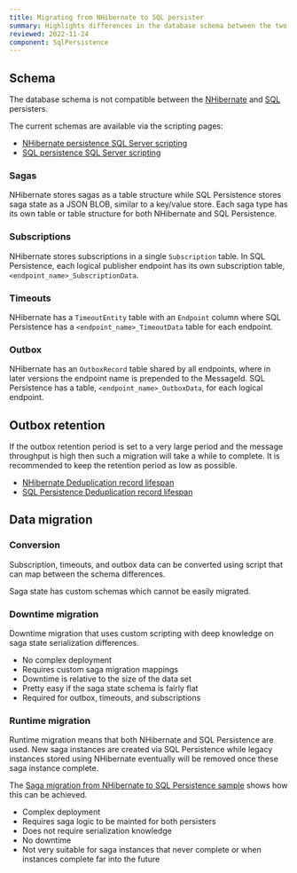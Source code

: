 ```yaml
---
title: Migrating from NHibernate to SQL persister
summary: Highlights differences in the database schema between the two persisters and migration options
reviewed: 2022-11-24
component: SqlPersistence
---
```


## Schema

The database schema is not compatible between the [NHibernate](/persistence/nhibernate) and [SQL](/persistence/sql) persisters.

The current schemas are available via the scripting pages:

-  [NHibernate persistence SQL Server scripting](/persistence/nhibernate/scripting.md)
-  [SQL persistence SQL Server scripting](/persistence/sql/sqlserver-scripts.md)


### Sagas

NHibernate stores sagas as a table structure while SQL Persistence stores saga state as a JSON BLOB, similar to a key/value store. Each saga type has its own table or table structure for both NHibernate and SQL Persistence.

### Subscriptions

NHibernate stores subscriptions in a single `Subscription` table. In SQL Persistence, each logical publisher endpoint has its own subscription table, `<endpoint_name>_SubscriptionData`.

### Timeouts

NHibernate has a `TimeoutEntity` table with an `Endpoint` column where SQL Persistence has a `<endpoint_name>_TimeoutData` table for each endpoint.

### Outbox

NHibernate has an `OutboxRecord` table shared by all endpoints, where in later versions the endpoint name is prepended to the MessageId. SQL Persistence has a table, `<endpoint_name>_OutboxData`, for each logical endpoint.

## Outbox retention

If the outbox retention period is set to a very large period and the message throughput is high then such a migration will take a while to complete. It is recommended to keep the retention period as low as possible. 

- [NHibernate Deduplication record lifespan](/persistence/nhibernate/outbox.md#deduplication-record-lifespan)
- [SQL Persistence Deduplication record lifespan](/persistence/sql/outbox.md#deduplication-record-lifespan)

## Data migration

### Conversion

Subscription, timeouts, and outbox data can be converted using script that can map between the schema differences.

Saga state has custom schemas which cannot be easily migrated.

### Downtime migration

Downtime migration that uses custom scripting with deep knowledge on saga state serialization differences.

 - No complex deployment
 - Requires custom saga migration mappings
 - Downtime is relative to the size of the data set
 - Pretty easy if the saga state schema is fairly flat
 - Required for outbox,  timeouts, and subscriptions
 
### Runtime migration

Runtime migration means that both NHibernate and SQL Persistence are used. New saga instances are created via SQL Persistence while legacy instances stored using NHibernate eventually will be removed once these saga instance complete.

The [Saga migration from NHibernate to SQL Persistence sample](/samples/saga/migration/) shows how this can be achieved.

- Complex deployment
- Requires saga logic to be mainted for both persisters
- Does not require serialization knowledge
- No downtime
- Not very suitable for saga instances that never complete or when instances complete far into the future

